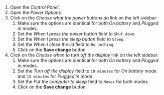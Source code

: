 1. Open the *Control Panel*.
1. Open the *Power Options*.
1. Click on the *Choose what the power buttons do* link on the left sidebar:
	1. Make sure the options are identical for both *On battery* and *Plugged in* modes.
	1. Set the *When I press the power button* field to `Shut down`.
	1. Set the *When I press the sleep button* field to `Sleep`.
	1. Set the *When I close the lid* field to `Do nothing`.
	1. Click on the **Save change** button.
1. Click on the *Choose when to turn off the display* link on the left sidebar:
	1. Make sure the options are identical for both *On battery* and *Plugged in* modes.
	1. Set the *Turn off the display* field to `10 minutes` for *On battery* mode and `15 minutes` for *Plugged in* mode.
	1. Set the *Put the computer to sleep* field to `Never` for both modes.
	1. Click on the **Save change** button.
